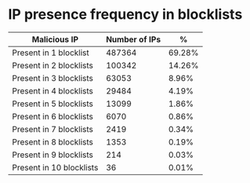 # IP presence frequency in blocklists
| Malicious IP | Number of IPs | % |
|----|----|----|
| Present in 1 blocklist | 487364 | 69.28% |
| Present in 2 blocklists | 100342 | 14.26% |
| Present in 3 blocklists | 63053 | 8.96% |
| Present in 4 blocklists | 29484 | 4.19% |
| Present in 5 blocklists | 13099 | 1.86% |
| Present in 6 blocklists | 6070 | 0.86% |
| Present in 7 blocklists | 2419 | 0.34% |
| Present in 8 blocklists | 1353 | 0.19% |
| Present in 9 blocklists | 214 | 0.03% |
| Present in 10 blocklists | 36 | 0.01% |
